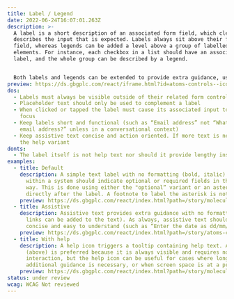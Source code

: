 ```yaml
---
title: Label / Legend
date: 2022-06-24T16:07:01.263Z
description: >-
  A label is a short description of an associated form field, which clearly
  describes the input that is expected. Labels always sit above their form
  field, whereas legends can be added a level above a group of labelled form
  elements. For instance, each checkbox in a list should have an associated
  label, and the whole group can be described by a legend. 


  Both labels and legends can be extended to provide extra guidance, using assistive text or a help action.
preview: https://ds.gbgplc.com/react/iframe.html?id=atoms-controls--icon-label&knob-Content=Label%20*
dos:
  - Labels must always be visible outside of their related form control
  - Placeholder text should only be used to complement a label
  - When clicked or tapped the label must cause its associated input to gain
    focus
  - Keep labels short and functional (such as “Email address” not “What is your
    email address?” unless in a conversational context)
  - Keep assistive text concise and action oriented. If more text is needed, use
    the help variant
donts:
  - The label itself is not help text nor should it provide lengthy instruction
examples:
  - title: Default
    description: A simple text label with no formatting (bold, italic). All labels
      within a system should indicate optional or required fields in the same
      way. This is done using either the "optional” variant or an asterisk (*)
      directly after the label. A footnote to label the asterisk is not needed.
    preview: https://ds.gbgplc.com/react/index.html?path=/story/molecules-forms-groups--form-group-text-element&nav=0
  - title: Assistive
    description: Assistive text provides extra guidance with no formatting (anchor
      links can be added to the text). As always, assistive text should be
      concise and easy to understand (such as “Enter the date as dd/mm/yyyy”).
    preview: https://ds.gbgplc.com/react/index.html?path=/story/atoms-controls--assistive-element&nav=0&knob-Kind=tertiary
  - title: With help
    description: A help icon triggers a tooltip containing help text. Assistive text
      (above) is preferred because it is always visible and requires no
      interaction, but the help icon can be useful for cases where longer
      additional guidance is necessary, or when screen space is at a premium.
    preview: https://ds.gbgplc.com/react/index.html?path=/story/molecules-forms-groups--form-group-text-element&nav=0
status: under review
wcag: WCAG Not reviewed
---
```

